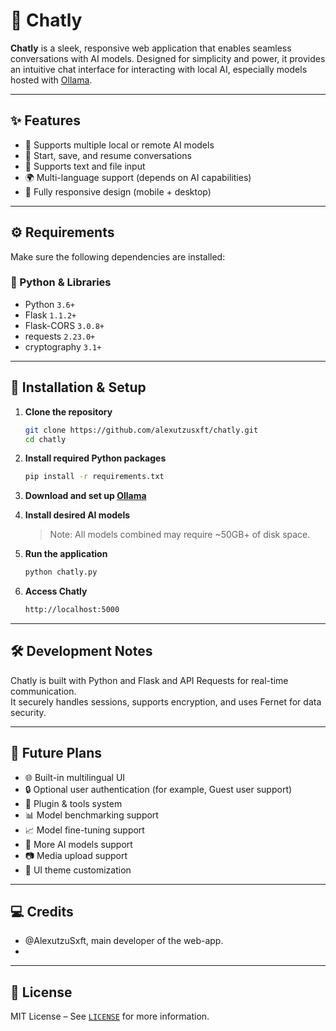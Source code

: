 # 🧠 Chatly

**Chatly** is a sleek, responsive web application that enables seamless conversations with AI models. Designed for simplicity and power, it provides an intuitive chat interface for interacting with local AI, especially models hosted with [Ollama](https://ollama.com/).

---

## ✨ Features

- 🧠 Supports multiple local or remote AI models
- 💬 Start, save, and resume conversations
- 📎 Supports text and file input
- 🌍 Multi-language support (depends on AI capabilities)
- 📱 Fully responsive design (mobile + desktop)

---

## ⚙️ Requirements

Make sure the following dependencies are installed:

### 🐍 Python & Libraries
- Python `3.6+`
- Flask `1.1.2+`
- Flask-CORS `3.0.8+`
- requests `2.23.0+`
- cryptography `3.1+`

---

## 🚀 Installation & Setup

1. **Clone the repository**
   ```bash
   git clone https://github.com/alexutzusxft/chatly.git
   cd chatly
   ```

2. **Install required Python packages**
   ```bash
   pip install -r requirements.txt
   ```

3. **Download and set up [Ollama](https://ollama.com/download)**

4. **Install desired AI models**
   > Note: All models combined may require ~50GB+ of disk space.

5. **Run the application**
   ```bash
   python chatly.py
   ```

6. **Access Chatly**
   ```bash
   http://localhost:5000
   ```

---

## 🛠️ Development Notes

Chatly is built with Python and Flask and API Requests for real-time communication.  
It securely handles sessions, supports encryption, and uses Fernet for data security.

---

## 📌 Future Plans

- 🌐 Built-in multilingual UI
- 🔒 Optional user authentication (for example, Guest user support)
- 🧩 Plugin & tools system
- 📊 Model benchmarking support
- 📈 Model fine-tuning support
- 🎉 More AI models support
- 📷 Media upload support
- 🎨 UI theme customization

---

## 💻 Credits

- @AlexutzuSxft, main developer of the web-app.
- 

---

## 📄 License

MIT License – See [`LICENSE`](LICENSE) for more information.